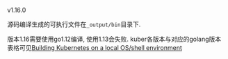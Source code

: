 v1.16.0

源码编译生成的可执行文件在`_output/bin`目录下.

版本1.16需要使用go1.12编译, 使用1.13会失败. kuber各版本与对应的golang版本表格可见[Building Kubernetes on a local OS/shell environment](https://github.com/kubernetes/community/blob/master/contributors/devel/development.md#go)
